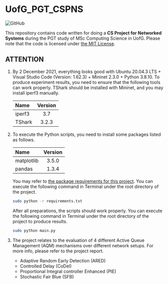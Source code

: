 # UofG_PGT_CSPNS

![GitHub](https://img.shields.io/github/license/ArvinZJC/UofG_PGT_CSPNS)

This repository contains code written for doing a **CS Project for Networked Systems** during the PGT study of MSc Computing Science in UofG. Please note that the code is licensed under [the MIT License](./LICENSE).

## ATTENTION

1. By 2 December 2021, everything looks good with Ubuntu 20.04.3 LTS + Visual Studio Code (Version: 1.62.3) + Mininet 2.3.0 + Python 3.8.10. To produce experiment results, you need to ensure that the following tools can work properly. TShark should be installed with Mininet, and you may install iperf3 manually.

    | Name | Version |
    | :-- | :--: |
    | iperf3 | 3.7 |
    | TShark | 3.2.3 |

2. To execute the Python scripts, you need to install some packages listed as follows.

    | Name | Version |
    | :-- | :--: |
    | matplotlib | 3.5.0 |
    | pandas | 1.3.4 |

    You may refer to [the package requirements for this project](./requirements.txt). You can execute the following command in Terminal under the root directory of the project.

    ```sh
    sudo python -r requirements.txt
    ```

    After all preparations, the scripts should work properly. You can execute the following command in Terminal under the root directory of the project to produce results.

    ```sh
    sudo python main.py
    ```

3. The project relates to the evaluation of 4 different Active Queue Management (AQM) mechanisms over different network setups. For more info, please refer to the project report.
    - Adaptive Random Early Detection (ARED)
    - Controlled Delay (CoDel)
    - Proportional Integral controller Enhanced (PIE)
    - Stochastic Fair Blue (SFB)
